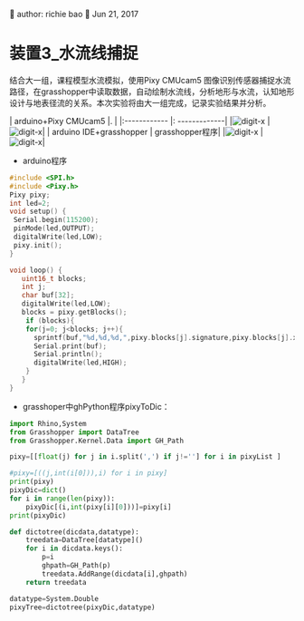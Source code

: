 🐞 author: richie bao 📅 Jun 21, 2017
# 装置3_水流线捕捉
结合大一组，课程模型水流模拟，使用Pixy CMUcam5 图像识别传感器捕捉水流路径，在grasshopper中读取数据，自动绘制水流线，分析地形与水流，认知地形设计与地表径流的关系。本次实验将由大一组完成，记录实验结果并分析。

| arduino+Pixy CMUcam5 |. |
|:------------ |: -------------|
|<img src="./imgs/0075.jpg" height="auto" width="auto"  title="digit-x" /> | <img src="./imgs/0076.jpg" height="auto" width="auto"  title="digit-x" />|
| arduino IDE+grasshopper |  grasshopper程序|
|<img src="./imgs/0077.jpg" height="auto" width="auto"  title="digit-x" /> | <img src="./imgs/0078.png" height="auto" width="auto"  title="digit-x" />|

* arduino程序

```c
#include <SPI.h>  
#include <Pixy.h>
Pixy pixy;
int led=2;
void setup() {
 Serial.begin(115200);
 pinMode(led,OUTPUT);
 digitalWrite(led,LOW);
 pixy.init();
}

void loop() {
   uint16_t blocks;
   int j;
   char buf[32]; 
   digitalWrite(led,LOW);
   blocks = pixy.getBlocks();
    if (blocks){
    for(j=0; j<blocks; j++){
      sprintf(buf,"%d,%d,%d,",pixy.blocks[j].signature,pixy.blocks[j].x,pixy.blocks[j].y);
      Serial.print(buf);
      Serial.println();
      digitalWrite(led,HIGH);
    }
   }
}
```

* grasshoper中ghPython程序pixyToDic：

```python
import Rhino,System
from Grasshopper import DataTree
from Grasshopper.Kernel.Data import GH_Path

pixy=[[float(j) for j in i.split(',') if j!=''] for i in pixyList ]

#pixy=[((j,int(i[0])),i) for i in pixy]
print(pixy)
pixyDic=dict()
for i in range(len(pixy)):
    pixyDic[(i,int(pixy[i][0]))]=pixy[i]
print(pixyDic)

def dictotree(dicdata,datatype):
    treedata=DataTree[datatype]()
    for i in dicdata.keys():
        p=i
        ghpath=GH_Path(p)
        treedata.AddRange(dicdata[i],ghpath)
    return treedata

datatype=System.Double
pixyTree=dictotree(pixyDic,datatype)
```